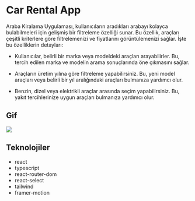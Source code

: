 # Car Rental App

Araba Kiralama Uygulaması, kullanıcıların aradıkları arabayı kolayca bulabilmeleri için gelişmiş bir filtreleme özelliği sunar. Bu özellik, araçları çeşitli kriterlere göre filtrelemenizi ve fiyatlarını görüntülemenizi sağlar. İşte bu özelliklerin detayları:

- Kullanıcılar, belirli bir marka veya modeldeki araçları arayabilirler. Bu, tercih edilen marka ve modelin arama sonuçlarında öne çıkmasını sağlar.

- Araçların üretim yılına göre filtreleme yapabilirsiniz. Bu, yeni model araçları veya belirli bir yıl aralığındaki araçları bulmanıza yardımcı olur.

- Benzin, dizel veya elektrikli araçlar arasında seçim yapabilirsiniz. Bu, yakıt tercihlerinize uygun araçları bulmanıza yardımcı olur.

## Gif 

<img src="carrental.gif" />

## Teknolojiler

- react
- typescript
- react-router-dom
- react-select
- tailwind
- framer-motion

